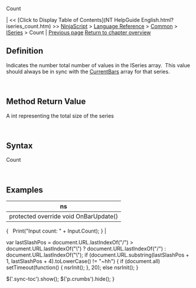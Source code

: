 ﻿










 


Count







| &lt;&lt; [Click to Display Table of Contents](NT HelpGuide English.html?iseries_count.htm) &gt;&gt;
 [NinjaScript](ninjascript.htm) &gt; [Language Reference](language_reference_wip.htm) &gt; [Common](common.htm) &gt; [ISeries<t>](iseriest.htm) &gt;
Count | [Previous page](iseries_volumes.htm)
[Return to chapter overview](iseriest.htm)










Definition
----------


Indicates the number total number of values in the ISeries<t> array.  This value should always be in sync with the [CurrentBars](currentbars.htm) array for that series.


 


Method Return Value
-------------------


A int representing the total size of the series


 


Syntax
------


Count


 



Examples
--------




| ns |
| --- |
| protected override void OnBarUpdate()
{
   Print("Input count: " + Input.Count);
} |






 
 var lastSlashPos = document.URL.lastIndexOf("/") &gt; document.URL.lastIndexOf("\\") ? document.URL.lastIndexOf("/") : document.URL.lastIndexOf("\\");
 if (document.URL.substring(lastSlashPos + 1, lastSlashPos + 4).toLowerCase() != "~hh") {
 if (document.all) setTimeout(function() {
 nsrInit();
 }, 20);
 else nsrInit();
 }
 
 
 $('.sync-toc').show();
 $('p.crumbs').hide();
 }
 
 
 



</t></t></t>